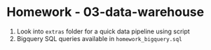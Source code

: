 # Homework - 03-data-warehouse
1. Look into `extras` folder for a quick data pipeline using script
2. Bigquery SQL queries available in `homework_bigquery.sql`
